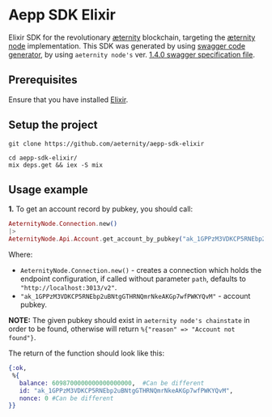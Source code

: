 # Aepp SDK Elixir

Elixir SDK for the revolutionary [æternity](https://aeternity.com/) blockchain, targeting the
[æternity node](https://github.com/aeternity/aeternity) implementation.
This SDK was generated by using [swagger code generator](https://github.com/DanielaIvanova/swagger-codegen/tree/elixir-adjustment), by using `aeternity node's` ver. [1.4.0 swagger specification file](https://github.com/aeternity/aeternity/blob/v1.4.0/config/swagger.yaml).

## Prerequisites
Ensure that you have installed [Elixir](https://elixir-lang.org/install.html).

## Setup the project

```
git clone https://github.com/aeternity/aepp-sdk-elixir

cd aepp-sdk-elixir/
mix deps.get && iex -S mix
```

## Usage example
**1.** To get an account record by pubkey, you should call:
``` elixir
AeternityNode.Connection.new() 
|>
AeternityNode.Api.Account.get_account_by_pubkey("ak_1GPPzM3VDKCP5RNEbp2uBNtgGTHRNQmrNkeAKGp7wfPWKYQvM")
```
Where:
- `AeternityNode.Connection.new()` - creates a connection which holds the endpoint configuration, if called without parameter `path`, defaults to `"http://localhost:3013/v2"`.
- `"ak_1GPPzM3VDKCP5RNEbp2uBNtgGTHRNQmrNkeAKGp7wfPWKYQvM"` - account pubkey.

**NOTE:** The given pubkey should exist in `aeternity node's chainstate` in order to be found, otherwise will return `%{"reason" => "Account not found"}`.

The return of the function should look like this: 
``` elixir
{:ok,
 %{
   balance: 6098700000000000000000,  #Can be different
   id: "ak_1GPPzM3VDKCP5RNEbp2uBNtgGTHRNQmrNkeAKGp7wfPWKYQvM",
   nonce: 0 #Can be different
}}
```
